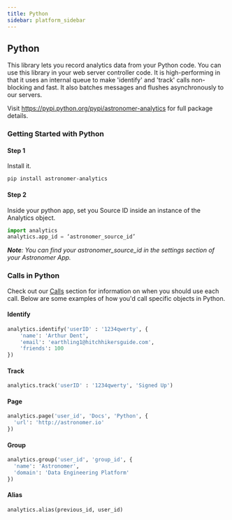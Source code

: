 ```yaml
---
title: Python
sidebar: platform_sidebar
---
```


## Python

This library lets you record analytics data from your Python code. You can use this library in your web server controller code. It is high-performing in that it uses an internal queue to make 'identify' and 'track' calls non-blocking and fast. It also batches messages and flushes asynchronously to our servers.

Visit <https://pypi.python.org/pypi/astronomer-analytics> for full package details.

### Getting Started with Python

#### Step 1

Install it.

~~~ bash
pip install astronomer-analytics
~~~

#### Step 2

Inside your python app, set you Source ID inside an instance of the Analytics object.

~~~ python
import analytics
analytics.app_id = ‘astronomer_source_id’
~~~

***Note**: You can find your astronomer_source_id in the settings section of your Astronomer App.*

### Calls in Python

Check out our [Calls](../calls.md) section for information on when you should use each call. Below are some examples of how you'd call specific objects in Python.

#### Identify

~~~ python
analytics.identify('userID' : '1234qwerty', {
    'name': 'Arthur Dent',
    'email': 'earthling1@hitchhikersguide.com',
    'friends': 100
})
~~~

#### Track

~~~ python
analytics.track('userID' : '1234qwerty', 'Signed Up')
~~~

#### Page

~~~ python
analytics.page('user_id', 'Docs', 'Python', {
  'url': 'http://astronomer.io'
})
~~~

#### Group

~~~ python
analytics.group('user_id', 'group_id', {
  'name': 'Astronomer',
  'domain': 'Data Engineering Platform'
})
~~~

#### Alias

~~~ python
analytics.alias(previous_id, user_id)
~~~
